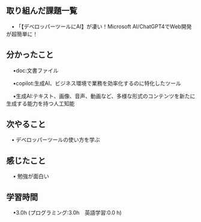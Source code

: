 ## 取り組んだ課題一覧

 　• 「【デベロッパーツールにAI】が凄い！Microsoft AI/ChatGPT4でWeb開発が超簡単に！

## 分かったこと

　 •doc:文書ファイル

　 •copilot:生成AI、ビジネス環境で業務を効率化するのに特化したツール

　 •生成AI:テキスト、画像、音声、動画など、多様な形式のコンテンツを新たに
      生成する能力を持つ人工知能

## 次やること　
           
 　• デベロッパーツールの使い方を学ぶ

## 感じたこと

　 • 勉強が面白い

## 学習時間

　 •3.0h (プログラミング:3.0h　英語学習:0.0 h)